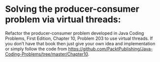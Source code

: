 # Solving the producer-consumer problem via virtual threads:
Refactor the producer-consumer problem developed in Java Coding Problems, First Edition, Chapter 10, Problem 203 to use virtual threads. If you don’t have that book then just give your own idea and implementation or simply follow the code from https://github.com/PacktPublishing/Java-Coding-Problems/tree/master/Chapter10.
